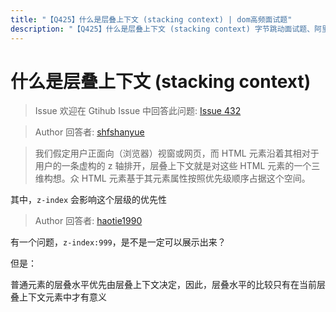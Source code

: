 ```yaml
---
title: "【Q425】什么是层叠上下文 (stacking context) | dom高频面试题"
description: "【Q425】什么是层叠上下文 (stacking context) 字节跳动面试题、阿里腾讯面试题、美团小米面试题。"
---
```


# 什么是层叠上下文 (stacking context)

> Issue
> 欢迎在 Gtihub Issue 中回答此问题: [Issue 432](https://github.com/shfshanyue/Daily-Question/issues/432)

> Author
> 回答者: [shfshanyue](https://github.com/shfshanyue)

> 我们假定用户正面向（浏览器）视窗或网页，而 HTML 元素沿着其相对于用户的一条虚构的 z 轴排开，层叠上下文就是对这些 HTML 元素的一个三维构想。众 HTML 元素基于其元素属性按照优先级顺序占据这个空间。

其中，`z-index` 会影响这个层级的优先性

> Author
> 回答者: [haotie1990](https://github.com/haotie1990)

有一个问题，`z-index:999`，是不是一定可以展示出来？

但是：

普通元素的层叠水平优先由层叠上下文决定，因此，层叠水平的比较只有在当前层叠上下文元素中才有意义
